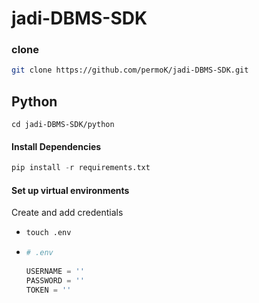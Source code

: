 # jadi-DBMS-SDK

### clone
```bash
git clone https://github.com/permoK/jadi-DBMS-SDK.git
```
## Python

```shell
cd jadi-DBMS-SDK/python
```
#### Install Dependencies
```python
pip install -r requirements.txt
```
#### Set up virtual environments
Create and add credentials 
- ```python
  touch .env
  ```
- ```python
  # .env
   
  USERNAME = ''
  PASSWORD = ''
  TOKEN = ''
  ```
